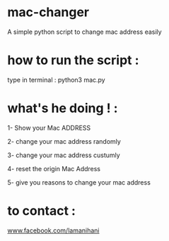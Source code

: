# mac-changer
A simple python script to change mac address easily

# how to run the script : 
type in terminal : python3 mac.py

# what's he doing ! : 
1- Show your Mac ADDRESS

2- change your mac address randomly

3- change your mac address custumly 

4- reset the origin Mac Address 

5- give you reasons to change your mac address

# to contact : 
www.facebook.com/lamanihani
